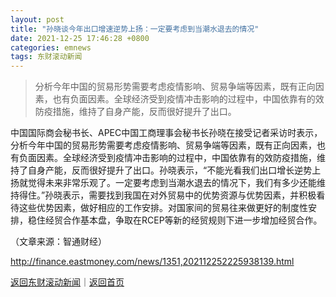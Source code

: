 ```yaml
---
layout: post
title: "孙晓谈今年出口增速逆势上扬：一定要考虑到当潮水退去的情况"
date: 2021-12-25 17:46:28 +0800
categories: emnews
tags: 东财滚动新闻
---
```

> 分析今年中国的贸易形势需要考虑疫情影响、贸易争端等因素，既有正向因素，也有负面因素。全球经济受到疫情冲击影响的过程中，中国依靠有的效防疫措施，维持了自身产能，反而很好提升了出口。

<p>中国国际商会秘书长、APEC中国工商理事会秘书长孙晓在接受记者采访时表示，分析今年中国的贸易形势需要考虑疫情影响、贸易争端等因素，既有正向因素，也有负面因素。全球经济受到疫情冲击影响的过程中，中国依靠有的效防疫措施，维持了自身产能，反而很好提升了出口。孙晓表示，“不能光看我们出口增长逆势上扬就觉得未来非常乐观了。一定要考虑到当潮水退去的情况下，我们有多少还能维持得住。”孙晓表示，需要找到我国在对外贸易中的优势资源与优势因素，并积极看待这些优势因素，做好相应的工作安排。对国家间的贸易往来做更好的制度性安排，稳住经贸合作基本盘，争取在RCEP等新的经贸规则下进一步增加经贸合作。</p><p class="em_media">（文章来源：智通财经）</p>

<http://finance.eastmoney.com/news/1351,202112252225938139.html>

[返回东财滚动新闻](//finews.withounder.com/emnews/)｜[返回首页](//finews.withounder.com/)